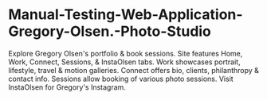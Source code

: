 # Manual-Testing-Web-Application-Gregory-Olsen.-Photo-Studio
Explore Gregory Olsen's portfolio &amp; book sessions. Site features Home, Work, Connect, Sessions, &amp; InstaOlsen tabs. Work showcases portrait, lifestyle, travel &amp; motion galleries. Connect offers bio, clients, philanthropy &amp; contact info. Sessions allow booking of various photo sessions. Visit InstaOlsen for Gregory's Instagram.
